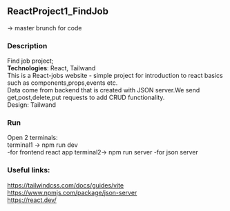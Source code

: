 ## ReactProject1_FindJob
-> master brunch for code
### Description
Find job project;<br>
**Technologies**: React, Tailwand <br>
This is a React-jobs website - simple project for introduction to react basics such as components,props,events etc.<br>
Data come from backend that is created with JSON server.We send get,post,delete,put requests to add CRUD functionality.<br>
Design: Tailwand
### Run
Open 2 terminals:<br>
terminal1 -> npm run dev<br>
  -for frontend react app
terminal2-> npm run server
  -for json server
### Useful links: <br>
https://tailwindcss.com/docs/guides/vite <br>
https://www.npmjs.com/package/json-server <br>
https://react.dev/ <br>

